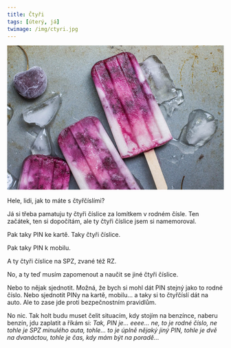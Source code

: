 ```yaml
---
title: Čtyři
tags: [úterý, já]
twimage: /img/ctyri.jpg
---
```


![cover](/img/nanuk.jpg)

Hele, lidi, jak to máte s čtyřčíslími?

Já si třeba pamatuju ty čtyři číslice za lomítkem v rodném čísle. Ten začátek, ten si dopočítám, ale ty čtyři číslice jsem si namemoroval.

Pak taky PIN ke kartě. Taky čtyři číslice.

Pak taky PIN k mobilu.

A ty čtyři číslice na SPZ, zvané též RZ.

No, a ty teď musím zapomenout a naučit se jiné čtyři číslice.

Nebo to nějak sjednotit. Možná, že bych si mohl dát PIN stejný jako to rodné číslo. Nebo sjednotit PINy na kartě, mobilu... a taky si to čtyřčíslí dát na auto. Ale to zase jde proti bezpečnostním pravidlům.

No nic. Tak holt budu muset čelit situacím, kdy stojím na benzínce, naberu benzín, jdu zaplatit a říkám si: _Tak, PIN je... eeee... ne, to je rodné číslo, ne tohle je SPZ minulého auta, tohle... to je úplně nějaký jiný PIN, tohle je dvě na dvanáctou, tohle je čas, kdy mám být na poradě..._